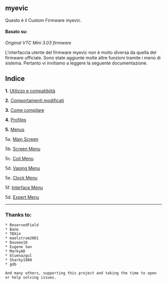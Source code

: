 ## **myevic**
Questo è il Custom Firmware myevic.

#### Basato su:
*Original VTC Mini 3.03 firmware*


L'interfaccia utente del firmware myevic non è molto diversa da quella del firmware ufficiale.
Sono state aggiunte molte altre funzioni tramite i menù di sistema. 
Pertanto vi invitiamo a leggere la seguente documentazione.


## Indice
   __1.__ [Utilizzo e compatibiità](git_doc_it/usageandcompatibility_it.md)
   
   __2.__ [Comportamenti modificati](git_doc_it/behaviourchanges_it.md)
   
   __3.__ [Come compilare](git_doc_it/howtobuild_it.md)

   __4.__ [Profiles](git_doc_it/profiles_it.md)

   __5.__ [Menus](git_doc_it/menus_it.md)

 5a. [Main Screen](git_doc_it/mainscr_it.md)
     
   5b. [Screen Menu](git_doc_it/screen_it.md)

   5c. [Coil Menu](git_doc_it/coils_it.md)

   5d. [Vaping Menu](git_doc_it/vaping_it.md)

   5e. [Clock Menu](git_doc_it/clock_it.md)

   5f. [Interface Menu](git_doc_it/interface_it.md)
  
   5d. [Expert Menu](git_doc_it/expert_it.md)

-----
### Thanks to:

    * ReservedField
    * Bane
    * TBXin
    * maelstrom2001
    * Daveee10
    * Eugene San
    * MarkyAD
    * bluenazgul
    * Sharky1980
    * gdb
    
    And many others, supporting this project and taking the time to open or help solving issues.
